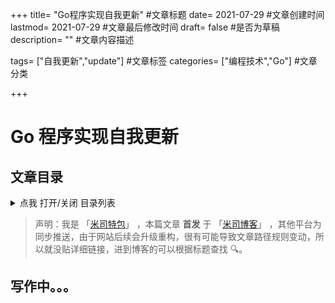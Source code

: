 +++ title= "Go程序实现自我更新" #文章标题 date= 2021-07-29 #文章创建时间 lastmod= 2021-07-29 #文章最后修改时间 draft= false #是否为草稿 description= "" #文章内容描述

tags= ["自我更新","update"] #文章标签 categories= ["编程技术","Go"] #文章分类

+++

# Go 程序实现自我更新

## 文章目录

<details>
  <summary>点我 打开/关闭 目录列表</summary>

<!-- - [1. ](#nav-1)
- [2. ](#nav-2)
  - [2.1 ](#nav-2-1)
  - [2.2 ](#nav-2-2)
  - [2.3 ](#nav-2-3)
- [3. ](#nav-3)
  - [3.1 ](#nav-3-1) -->

</details>

> 声明：我是 「[米司特包](http://misitebao.com)」 ，本篇文章 **首发** 于 「[米司博客](http://blog.misitebao.com)」 ，其他平台为同步推送，由于网站后续会升级重构，很有可能导致文章路径规则变动，所以就没贴详细链接，进到博客的可以根据标题查找 🔍。

<span id="nav-1"></span>

## 写作中。。。

